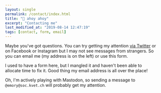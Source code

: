 ```yaml
---
layout: single
permalink: /contact/index.html
title: "📣 ahoy ahoy"
excerpt: "Contacting me"
last_modified_at: "2019-08-14 12:47:19"
tags: [contact, form, email]
---
```


Maybe you've got questions. You can try getting my attention [via Twitter](https://twitter.com/incumbent) or on Facebook or Instagram but I may not see messages from strangers. So you can email me (my address is on the left) or use this form.

I used to have a form here, but I mangled it and haven't been able to allocate time to fix it. Good thing my email address is all over the place!

Oh, I'm actively playing with Mastodon, so sending a message to `@emory@soc.kvet.ch` will probably get my attention.
